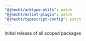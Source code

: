 ```yaml
---
"@jhecht/arktype-utils": patch
"@jhecht/eslint-plugin": patch
"@jhecht/typescript-config": patch
---
```


Initial release of all scoped packages
